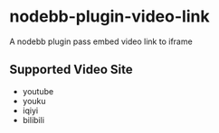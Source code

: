 # nodebb-plugin-video-link
A nodebb plugin pass embed video link to iframe

## Supported Video Site

- youtube
- youku
- iqiyi
- bilibili
